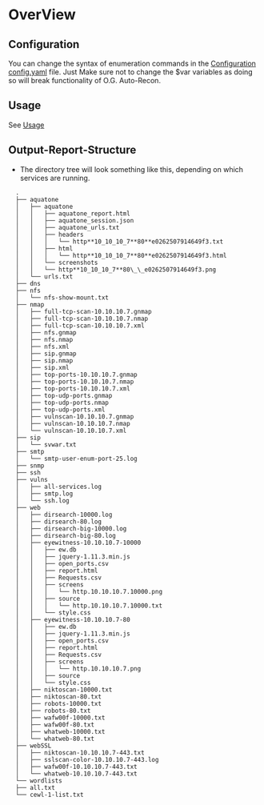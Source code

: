# OverView

## Configuration

You can change the syntax of enumeration commands in the [Configuration config.yaml](../config/config.yaml) file.
Just Make sure not to change the \$var variables as doing so will break functionality of
O.G. Auto-Recon.

## Usage

See [Usage](/usage.md)

## Output-Report-Structure

- The directory tree will look something like this, depending on which services are running.

```tree
  .
  ├── aquatone
  │   ├── aquatone
  │   │   ├── aquatone_report.html
  │   │   ├── aquatone_session.json
  │   │   ├── aquatone_urls.txt
  │   │   ├── headers
  │   │   │   └── http**10_10_10_7**80**e0262507914649f3.txt
  │   │   ├── html
  │   │   │   └── http**10_10_10_7**80**e0262507914649f3.html
  │   │   └── screenshots
  │   │   └── http**10_10_10_7**80\_\_e0262507914649f3.png
  │   └── urls.txt
  ├── dns
  ├── nfs
  │   └── nfs-show-mount.txt
  ├── nmap
  │   ├── full-tcp-scan-10.10.10.7.gnmap
  │   ├── full-tcp-scan-10.10.10.7.nmap
  │   ├── full-tcp-scan-10.10.10.7.xml
  │   ├── nfs.gnmap
  │   ├── nfs.nmap
  │   ├── nfs.xml
  │   ├── sip.gnmap
  │   ├── sip.nmap
  │   ├── sip.xml
  │   ├── top-ports-10.10.10.7.gnmap
  │   ├── top-ports-10.10.10.7.nmap
  │   ├── top-ports-10.10.10.7.xml
  │   ├── top-udp-ports.gnmap
  │   ├── top-udp-ports.nmap
  │   ├── top-udp-ports.xml
  │   ├── vulnscan-10.10.10.7.gnmap
  │   ├── vulnscan-10.10.10.7.nmap
  │   └── vulnscan-10.10.10.7.xml
  ├── sip
  │   └── svwar.txt
  ├── smtp
  │   └── smtp-user-enum-port-25.log
  ├── snmp
  ├── ssh
  ├── vulns
  │   ├── all-services.log
  │   ├── smtp.log
  │   └── ssh.log
  ├── web
  │   ├── dirsearch-10000.log
  │   ├── dirsearch-80.log
  │   ├── dirsearch-big-10000.log
  │   ├── dirsearch-big-80.log
  │   ├── eyewitness-10.10.10.7-10000
  │   │   ├── ew.db
  │   │   ├── jquery-1.11.3.min.js
  │   │   ├── open_ports.csv
  │   │   ├── report.html
  │   │   ├── Requests.csv
  │   │   ├── screens
  │   │   │   └── http.10.10.10.7.10000.png
  │   │   ├── source
  │   │   │   └── http.10.10.10.7.10000.txt
  │   │   └── style.css
  │   ├── eyewitness-10.10.10.7-80
  │   │   ├── ew.db
  │   │   ├── jquery-1.11.3.min.js
  │   │   ├── open_ports.csv
  │   │   ├── report.html
  │   │   ├── Requests.csv
  │   │   ├── screens
  │   │   │   └── http.10.10.10.7.png
  │   │   ├── source
  │   │   └── style.css
  │   ├── niktoscan-10000.txt
  │   ├── niktoscan-80.txt
  │   ├── robots-10000.txt
  │   ├── robots-80.txt
  │   ├── wafw00f-10000.txt
  │   ├── wafw00f-80.txt
  │   ├── whatweb-10000.txt
  │   └── whatweb-80.txt
  ├── webSSL
  │   ├── niktoscan-10.10.10.7-443.txt
  │   ├── sslscan-color-10.10.10.7-443.log
  │   ├── wafw00f-10.10.10.7-443.txt
  │   └── whatweb-10.10.10.7-443.txt
  └── wordlists
  ├── all.txt
  └── cewl-1-list.txt
```
